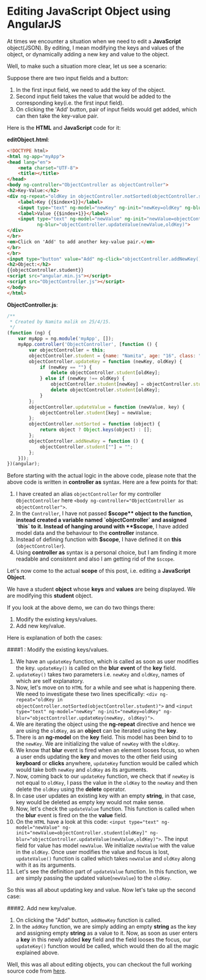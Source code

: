 # Editing JavaScript Object using AngularJS

At times we encounter a situation when we need to edit a **JavaScript** object(JSON). By editing, I mean modifying the keys and values of the object, or dynamically adding a new key and value to the object.

Well, to make such a situation more clear, let us see a scenario:

Suppose there are two input fields and a button:

1. In the first input field, we need to add the key of the object.
2. Second input field takes the value that would be added to the corresponding key(i.e. the first input field).
3. On clicking the 'Add' button, pair of input fields would get added, which can then take the key-value pair.

Here is the **HTML** and **JavaScript** code for it:

**editObject.html**:
```HTML
<!DOCTYPE html>
<html ng-app="myApp">
<head lang="en">
    <meta charset="UTF-8">
    <title></title>
</head>
<body ng-controller="ObjectController as objectController">
<h2>Key-Value:</h2>
<div ng-repeat="oldKey in objectController.notSorted(objectController.student)">
    <label>Key {{$index+1}}</label>
    <input type="text" ng-model="newKey" ng-init="newKey=oldKey" ng-blur="objectController.updateKey(newKey, oldKey)">
    <label>Value {{$index+1}}</label>
    <input type="text" ng-model="newValue" ng-init="newValue=objectController.student[oldKey]"
           ng-blur="objectController.updateValue(newValue,oldKey)">
</div>
</br>
<em>Click on 'Add' to add another key-value pair.</em>
</br>
</br>
<input type="button" value="Add" ng-click="objectController.addNewKey()"/>
<h2>Object:</h2>
{{objectController.student}}
<script src="angular.min.js"></script>
<script src="ObjectController.js"></script>
</body>
</html>
```

**ObjectController.js**:
```JavaScript
/**
 * Created by Namita malik on 25/4/15.
 */
(function (ng) {
    var myApp = ng.module('myApp', []);
    myApp.controller('ObjectController', [function () {
        var objectController = this;
        objectController.student = {name: "Namita", age: "16", class: "XII", school: "BBPS"};
        objectController.updateKey = function (newKey, oldKey) {
            if (newKey == "") {
                delete objectController.student[oldKey];
            } else if (newKey !== oldKey) {
                objectController.student[newKey] = objectController.student[oldKey];
                delete objectController.student[oldKey];
            }
        };
        objectController.updateValue = function (newValue, key) {
            objectController.student[key] = newValue;
        };
        objectController.notSorted = function (object) {
            return object ? Object.keys(object) : [];
        };
        objectController.addNewKey = function () {
            objectController.student[""] = "";
        };
    }]);
})(angular);
```
Before starting with the actual logic in the above code, please note that the above code is written in **controller as** syntax. Here are a few points for that:

1. I have created an alias `objectController` for my controller `ObjectController` here `<body ng-controller="ObjectController as objectController">`.
2. In the `Controller`, I have not passed **$scope** object to the function, instead created a variable named `objectController` and assigned `this` to it. Instead of hanging around with **$scope**, I have added model data and the behaviour to the **controller** instance.
3. Instead of defining function with **$scope**, I have defined it on **this** (`objectController`).
4. Using **controller as** syntax is a personal choice, but I am finding it more readable and consistent and also I am getting rid of the `$scope`.

Let's now come to the actual **scope** of this post, i.e. editing a **JavaScript** **Object**.

We have a student **object** whose **keys** and **values** are being displayed. We are modifying this **student** object.

If you look at the above demo, we can do two things there:

1. Modify the existing keys/values.
2. Add new key/value.

Here is explanation of both the cases:

####1 : Modify the existing keys/values.
1. We have an `updateKey` function, which is called as soon as user modifies the key. `updateKey()` is called on the **blur** **event** of the **key** field.
2. `updateKey()` takes two parameters i.e. `newKey` and `oldKey`, names of which are self explanatory.
3. Now, let's move on to `HTML` for a while and see what is happening there. We need to investigate these two lines specifically:
 `<div ng-repeat="oldKey in objectController.notSorted(objectController.student)">`
 and
`<input type="text" ng-model="newKey" ng-init="newKey=oldKey" ng-blur="objectController.updateKey(newKey, oldKey)">`.
4. We are iterating the object using the **ng-repeat** directive and hence we are using the `oldKey`, as an **object** can be iterated using the **key**.
5. There is an **ng-model** on the **key** field. This model has been bind to to the `newKey`. We are initializing the value of `newKey` with the `oldKey`.
6. We know that **blur** event is fired when an element looses focus, so when a user ends updating the **key** and moves to the other field using **keyboard** or **clicks** anywhere, `updateKey` function would be called which would take both `newKey` and `oldKey` as its arguments.
7. Now, coming back to our `updateKey` function, we check that if `newKey` is not equal to `oldKey`, I pass the value in the `oldKey` to the `newKey` and then delete the `oldKey` using the **delete** operator.
8. In case user updates an existing key with an empty **string**, in that case, key would be deleted as empty key would not make sense.
9. Now, let's check the `updateValue` function. This function is called when the **blur** event is fired on the the **value** field.
10. On the `HTML` have a look at this code: `<input type="text" ng-model="newValue" ng-init="newValue=objectController.student[oldKey]" ng-blur="objectController.updateValue(newValue,oldKey)">`. The input field for value has model `newValue`. We initialize `newValue` with the value in the `oldKey`. Once user modifies the value and focus is lost, `updateValue()` function is called which takes `newValue` and `oldKey` along with it as its arguments.
11. Let's see the definition part of `updateValue` function. In this function, we are simply passing the updated value(`newValue`) to the `oldKey`.

So this was all about updating key and value. Now let's take up the second case:

####2. Add new key/value.

1. On clicking the "Add" button, `addNewKey` function is called.
2. In the `addKey` function, we are simply adding an empty **string** as the key and assigning empty **string** as a value to it. Now, as soon as user enters a **key** in this newly added **key** field and the field looses the focus, our `updateKey()` function would be called, which would then do all the magic explained above.

Well, this was all about editing objects, you can checkout the full working source code from [here](https://github.com/NamitaMalik/Editing-JavaScript-Object-using-AngularJS).
